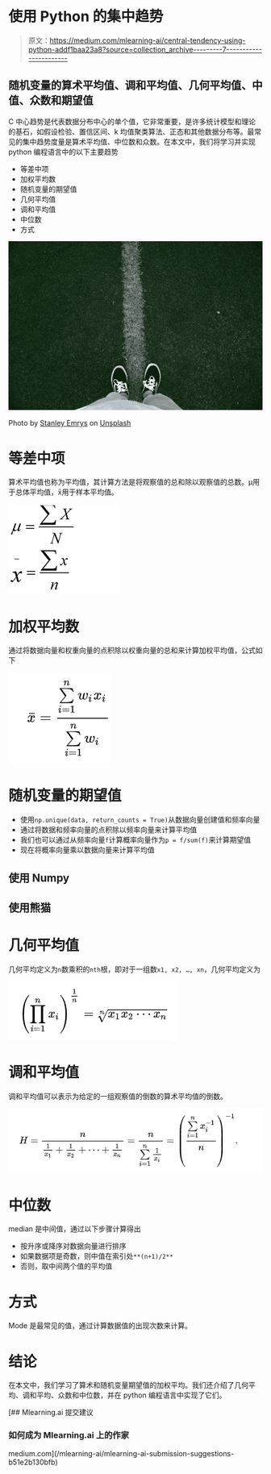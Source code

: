 # 使用 Python 的集中趋势

> 原文：<https://medium.com/mlearning-ai/central-tendency-using-python-addf1baa23a8?source=collection_archive---------7----------------------->

## 随机变量的算术平均值、调和平均值、几何平均值、中值、众数和期望值

C 中心趋势是代表数据分布中心的单个值，它非常重要，是许多统计模型和理论的基石，如假设检验、置信区间、k 均值聚类算法、正态和其他数据分布等。最常见的集中趋势度量是算术平均值、中位数和众数。在本文中，我们将学习并实现 python 编程语言中的以下主要趋势

*   等差中项
*   加权平均数
*   随机变量的期望值
*   几何平均值
*   调和平均值
*   中位数
*   方式

![](img/8c1f8a0179ac8bfb8eff22b11aef40fa.png)

Photo by [Stanley Emrys](https://unsplash.com/es/@monophonic1985?utm_source=medium&utm_medium=referral) on [Unsplash](https://unsplash.com?utm_source=medium&utm_medium=referral)

# 等差中项

算术平均值也称为平均值，其计算方法是将观察值的总和除以观察值的总数。μ用于总体平均值，x̄用于样本平均值。

![](img/8fa8231e00a5c0b879c28ef14c417775.png)

# 加权平均数

通过将数据向量和权重向量的点积除以权重向量的总和来计算加权平均值，公式如下

![](img/b0d0476e42301bfe2a8d08fcb4ea0558.png)

# 随机变量的期望值

*   使用`np.unique(data, return_counts = True)`从数据向量创建值和频率向量
*   通过将数据和频率向量的点积除以频率向量来计算平均值
*   我们也可以通过从频率向量`f`计算概率向量作为`p = f/sum(f)`来计算期望值
*   现在将概率向量乘以数据向量来计算平均值

## 使用 Numpy

## 使用熊猫

# 几何平均值

几何平均定义为`n`数乘积的`nth`根，即对于一组数`x1, x2, …, xn`，几何平均定义为

![](img/1f65eda122e915205571e3ce0a14595e.png)

# 调和平均值

调和平均值可以表示为给定的一组观察值的倒数的算术平均值的倒数。

![](img/f1f2c5c6ad5091672be8bab51722efcd.png)

# 中位数

median 是中间值，通过以下步骤计算得出

*   按升序或降序对数据向量进行排序
*   如果数据项是奇数，则中值在索引处`**(n+1)/2**`
*   否则，取中间两个值的平均值

# 方式

Mode 是最常见的值，通过计算数据值的出现次数来计算。

# 结论

在本文中，我们学习了算术和随机变量期望值的加权平均。我们还介绍了几何平均、调和平均、众数和中位数，并在 python 编程语言中实现了它们。

[](/mlearning-ai/mlearning-ai-submission-suggestions-b51e2b130bfb) [## Mlearning.ai 提交建议

### 如何成为 Mlearning.ai 上的作家

medium.com](/mlearning-ai/mlearning-ai-submission-suggestions-b51e2b130bfb)